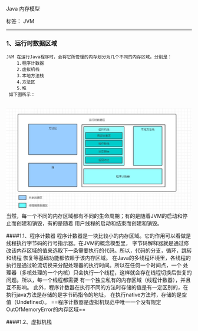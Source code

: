 Java 内存模型

 标签： JVM

---
### 1、运行时数据区域  
    JVM 在运行Java程序时，会将它所管理的内存划分为几个不同的内存区域。分别是：
        1.程序计数器
        2.虚拟机栈
        3.本地方法栈
        4.方法区
        5.堆 
     如下图所示：
     ![img](/img/jvm-memory-model.jpg)
     当然，每一个不同的内存区域都有不同的生命周期；有的是随着JVM的启动和停止而创建和销毁，有的是随着 
     用户线程的启动和结束而创建和销毁。
     
####1.1、程序计数器
        程序计数器是一块比较小的内存区域。它的作用可以看做是线程执行字节码的行号指示器。在JVM的概念模型里，
    字节码解释器就是通过修改该内存区域的值来选取下一条需要执行的代码。所以，代码的分支，循环，跳转和线程 
    恢复等基础功能都依赖于该内存区域。
        在Java的多线程环境里，各线程的执行是通过轮流切换来分配处理器的执行时间。所以在任何一个时间点，一个
    处理器（多核处理的一个内核）只会执行一个线程，这样就会存在线程切换后恢复的问题。所以，每一个线程都需要 
    有一个独立私有的内存区域（线程计数器），并且互不影响。
        此外，程序计数器在执行不同的方法时存储的值是有一定区别的，在执行java方法是存储的是字节码指令的地址， 
    在执行native方法时，存储的是空值（Undefined）。
    ==程序计数器是虚拟机规范中唯一一个没有规定OutOfMemoryError的内存区域==
    
####1.2、虚拟机栈
        
